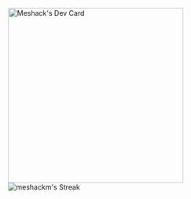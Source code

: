 <a href="https://app.daily.dev/meshack22"><img src="https://api.daily.dev/devcards/v2/VseDvKvy8SL4xVAR2qIFY.png?type=default&r=rc4" width="356" alt="Meshack's Dev Card"/></a>
![meshackm's Streak](https://github-readme-streak-stats.herokuapp.com/?user=meshackm&theme=tokyonight&hide_border=true)

